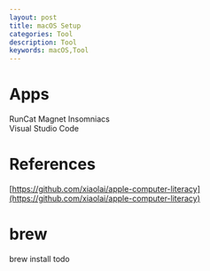 ```yaml
---
layout: post
title: macOS Setup
categories: Tool
description: Tool
keywords: macOS,Tool
---
```


# Apps
RunCat Magnet Insomniacs  
Visual Studio Code  


# References
[https://github.com/xiaolai/apple-computer-literacy](https://github.com/xiaolai/apple-computer-literacy)  

# brew
brew install todo  